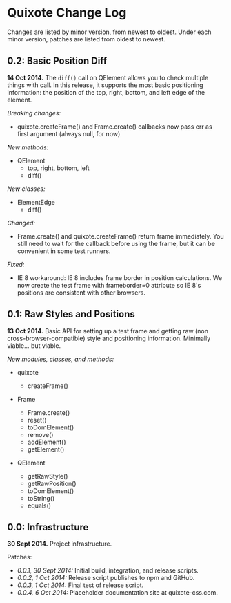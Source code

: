 # Quixote Change Log

Changes are listed by minor version, from newest to oldest. Under each minor version, patches are listed from oldest to newest.


## 0.2: Basic Position Diff

**14 Oct 2014.** The `diff()` call on QElement allows you to check multiple things with call. In this release, it supports the most basic positioning information: the position of the top, right, bottom, and left edge of the element. 

*Breaking changes:*

* quixote.createFrame() and Frame.create() callbacks now pass err as first argument (always null, for now)

*New methods:*

* QElement
  * top, right, bottom, left
  * diff()

*New classes:*

* ElementEdge
  * diff()

*Changed:*

* Frame.create() and quixote.createFrame() return frame immediately. You still need to wait for the callback before using the frame, but it can be convenient in some test runners.

*Fixed:*

* IE 8 workaround: IE 8 includes frame border in position calculations. We now create the test frame with frameborder=0 attribute so IE 8's positions are consistent with other browsers. 


## 0.1: Raw Styles and Positions

**13 Oct 2014.** Basic API for setting up a test frame and getting raw (non cross-browser-compatible) style and positioning information. Minimally viable... but viable.
 
*New modules, classes, and methods:*

* quixote
  * createFrame()
  
* Frame
  * Frame.create()
  * reset()
  * toDomElement()
  * remove()
  * addElement()
  * getElement()
  
* QElement
  * getRawStyle()
  * getRawPosition()
  * toDomElement()
  * toString()
  * equals()
  

## 0.0: Infrastructure

**30 Sept 2014.** Project infrastructure.

Patches:

* *0.0.1, 30 Sept 2014:* Initial build, integration, and release scripts.   
* *0.0.2, 1 Oct 2014:* Release script publishes to npm and GitHub.   
* *0.0.3, 1 Oct 2014:* Final test of release script.
* *0.0.4, 6 Oct 2014:* Placeholder documentation site at quixote-css.com.